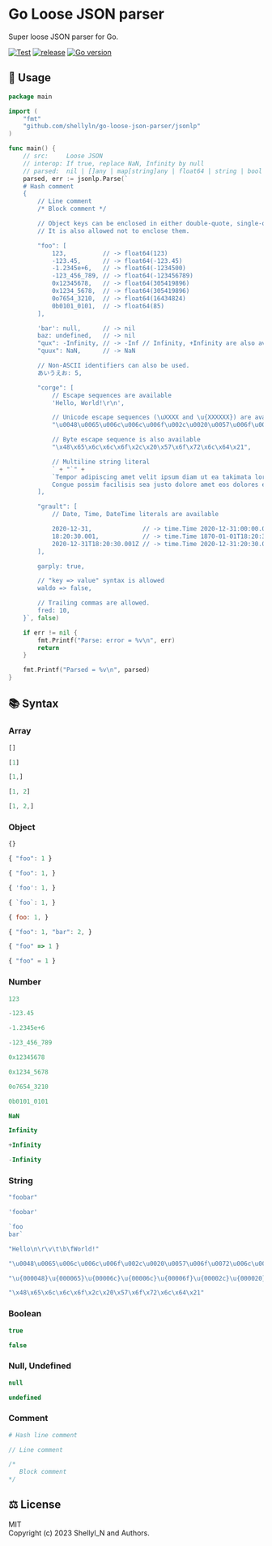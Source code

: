 # Go Loose JSON parser
Super loose JSON parser for Go.

[![Test](https://github.com/shellyln/go-loose-json-parser/actions/workflows/test.yml/badge.svg)](https://github.com/shellyln/go-loose-json-parser/actions/workflows/test.yml)
[![release](https://img.shields.io/github/v/release/shellyln/go-loose-json-parser)](https://github.com/shellyln/go-loose-json-parser/releases)
[![Go version](https://img.shields.io/github/go-mod/go-version/shellyln/go-loose-json-parser)](https://github.com/shellyln/go-loose-json-parser)


## 🚀 Usage

```go
package main

import (
    "fmt"
    "github.com/shellyln/go-loose-json-parser/jsonlp"
)

func main() {
    // src:     Loose JSON
    // interop: If true, replace NaN, Infinity by null
    // parsed:  nil | []any | map[string]any | float64 | string | bool | time.Time
    parsed, err := jsonlp.Parse(`
    # Hash comment
    {
        // Line comment
        /* Block comment */

        // Object keys can be enclosed in either double-quote, single-quote, back-quote.
        // It is also allowed not to enclose them.

        "foo": [
            123,          // -> float64(123)
            -123.45,      // -> float64(-123.45)
            -1.2345e+6,   // -> float64(-1234500)
            -123_456_789, // -> float64(-123456789)
            0x12345678,   // -> float64(305419896)
            0x1234_5678,  // -> float64(305419896)
            0o7654_3210,  // -> float64(16434824)
            0b0101_0101,  // -> float64(85)
        ],

        'bar': null,      // -> nil
        baz: undefined,   // -> nil
        "qux": -Infinity, // -> -Inf // Infinity, +Infinity are also available
        "quux": NaN,      // -> NaN

        // Non-ASCII identifiers can also be used.
        あいうえお: 5,

        "corge": [
            // Escape sequences are available
            'Hello, World!\r\n',

            // Unicode escape sequences (\uXXXX and \u{XXXXXX}) are available
            "\u0048\u0065\u006c\u006c\u006f\u002c\u0020\u0057\u006f\u0072\u006c\u0064\u0021",

            // Byte escape sequence is also available
            "\x48\x65\x6c\x6c\x6f\x2c\x20\x57\x6f\x72\x6c\x64\x21",

            // Multiline string literal
            ` + "`" +
            `Tempor adipiscing amet velit ipsum diam ut ea takimata lorem gubergren sed laoreet.
            Congue possim facilisis sea justo dolore amet eos dolores est magna.`  + "`" + `
        ],

        "grault": [
            // Date, Time, DateTime literals are available

            2020-12-31,              // -> time.Time 2020-12-31:00:00.000Z
            18:20:30.001,            // -> time.Time 1870-01-01T18:20:30.001Z
            2020-12-31T18:20:30.001Z // -> time.Time 2020-12-31:20:30.001Z
        ],

        garply: true,

        // "key => value" syntax is allowed
        waldo => false,

        // Trailing commas are allowed.
        fred: 10,
    }`, false)

    if err != nil {
        fmt.Printf("Parse: error = %v\n", err)
        return
    }

    fmt.Printf("Parsed = %v\n", parsed)
}
```


## 📚 Syntax

### Array

```js
[]
```

```js
[1]
```

```js
[1,]
```

```js
[1, 2]
```

```js
[1, 2,]
```

### Object

```js
{}
```

```js
{ "foo": 1 }
```

```js
{ "foo": 1, }
```

```js
{ 'foo': 1, }
```

```js
{ `foo`: 1, }
```

```js
{ foo: 1, }
```

```js
{ "foo": 1, "bar": 2, }
```

```js
{ "foo" => 1 }
```

```js
{ "foo" = 1 }
```

### Number

```js
123
```
```js
-123.45
```
```js
-1.2345e+6
```
```js
-123_456_789
```
```js
0x12345678
```
```js
0x1234_5678
```
```js
0o7654_3210
```
```js
0b0101_0101
```
```js
NaN
```
```js
Infinity
```
```js
+Infinity
```
```js
-Infinity
```

### String

```js
"foobar"
```
```js
'foobar'
```
```js
`foo
bar`
```
```js
"Hello\n\r\v\t\b\fWorld!"
```
```js
"\u0048\u0065\u006c\u006c\u006f\u002c\u0020\u0057\u006f\u0072\u006c\u0064\u0021"
```
```js
"\u{000048}\u{000065}\u{00006c}\u{00006c}\u{00006f}\u{00002c}\u{000020}\u{000057}\u{00006f}\u{000072}\u{00006c}\u{000064}\u{000021}"
```
```js
"\x48\x65\x6c\x6c\x6f\x2c\x20\x57\x6f\x72\x6c\x64\x21"
```

### Boolean

```js
true
```
```js
false
```

### Null, Undefined

```js
null
```
```js
undefined
```

### Comment

```sh
# Hash line comment
```
```js
// Line comment
```
```js
/*
   Block comment
*/
```

## ⚖️ License

MIT  
Copyright (c) 2023 Shellyl_N and Authors.
